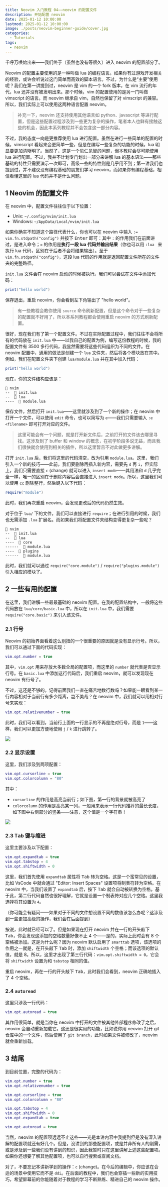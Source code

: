 ```yaml
---
title: Neovim 入门教程 04——neovim 的配置文件
description: 开始配置 neovim
date: 2025-01-12 10:00:00
lastmod: 2025-01-12 10:00:00
image: ./posts/neovim-beginner-guide/cover.jpg
categories:
  - Tutorials
tags:
  - neovim
---
```


千呼万唤始出来——我们终于（虽然也没有等很久）进入 neovim 的配置部分了。

Neovim 的配置主要使用的是一种叫做 lua 的编程语言。如果你有过游戏开发相关的经验，或许会听说过这门简单而高效的脚本语言。不过，为什么是“主要”使用呢？我们在第一讲提到过，neovim 是 vim 的一个 fork 版本，在 vim 流行的年代，lua 还并没有被发明出来。那个时候，vim 的配置使用的是另一门叫做 vimscript 的语言。而 neovim 继承自 vim，自然也保留了对 vimscript 的兼容。所以，我们实际上可以使用这两种语言配置 neovim。

> 补充一下，neovim 还支持使用其他语言如 python、javascript 等进行配置，但是这些配置过程涉及到一些更为复杂的操作，笔者本人也鲜有接触这些的机会，因此本系列教程并不会包含这一部分内容。

不过，我的态度一向是更推荐使用 lua 进行配置。虽然在进行一些简单的配置的时候，vimscript 看起来会更简单一些，但是在编写一些复杂的功能的时候，lua 明显要更加清晰明了。当然了，这是一个见仁见智的问题，但本教程会尽可能使用 lua 进行配置。不过，我并不计划专门划出一部分来讲解 lua 的基本语法——那些基础的特性只需要演示一次即可，高级一些的特性则是几乎用不到；第一讲我们也提到过，并不建议没有编程基础的朋友们学习 neovim，而如果你有编程基础，相信看懂这里的 lua 代码并不是什么问题。

## 1 Neovim 的配置文件

在 neovim 中，配置文件往往位于以下位置：

- Unix: `~/.config/nvim/init.lua`
- Windows: `~/AppData/Local/nvim/init.lua`

如果你确实不知道这个路径代表什么，你也可以在 neovim 中输入 `:= vim.fn.stdpath("config")` 并按下 <kbd>Enter</kbd> 即可：其中 `:` 的作用我们在前面讲过，是进入命令；`=` 的作用是**执行一段 lua 代码并输出结果**（你也可以用 `:lua ` 来执行 lua 代码，区别在于后者不会将结果输出）。至于 `vim.fn.stdpath("config")`，这段 lua 代码的作用就是返回配置文件所在的文件夹的完整路径。

`init.lua` 文件会在 neovim 启动的时候被执行。我们可以尝试在文件中添加代码：

```lua
print("hello world")
```

保存退出，重启 neovim，你会看到左下角输出了 "hello world"。

> 有一些教程会教你使用 `source` 命令刷新配置，但是这个命令对于一些复杂的配置就不好用了，所以本系列教程都会使用重启 neovim 的方式刷新配置。

很好，现在我们有了第一个配置文件。不过在实际配置过程中，我们往往不会将所有的代码放在 `init.lua` 中——以我自己的配置为例，编写这份教程的时候，我的配置文件有 3500 多行代码，我显然需要将这些代码组织为不同的文件。在 neovim 配置中，通用的做法是创建一个 `lua` 文件夹，然后将各个模块放在其中。例如，我们在配置文件夹下创建 `lua/module.lua` 并在其中加入代码：

```lua
print("hello world")
```

现在，你的文件结构应该是：

```
📂 nvim
--  📄 init.lua
--  📂 lua
----  📄 module.lua
```

保存文件，然后打开 `init.lua`——这里就涉及到了一个新的操作；在 neovim 中打开一个文件，可以使用 `edit` 命令，也可以简写为 `e`——我们只需要输入 `:e <filename>` 即可打开对应的文件。

> 这里可能会有一个问题，就是打开新文件后，之前打开的文件该去哪里寻找。这涉及到了 buffer 和 window 的概念，在初学阶段多说无益，而且我们很快就会使用到相关的插件，所以这里暂且不对此做更多讲解。

打开 `init.lua` 后，我们将这里的代码清空，改为引用 `module.lua`。这里，我们引入一个新的技巧——此前，我们要删除再插入新内容，需要先 `d` 再 `i`，但实际上，我们只需要直接 `c` (change) 就可以进入 `insert mode`——其用法和 `d` 几乎完全一样，唯一的区别在于删除内容后会直接进入 `insert mode`。所以，这里我们可以使用 `cc` 删除整行，然后键入以下代码：

```lua
require("module")
```

此时，我们再次重启 neovim，会发现更改后的代码仍然生效。

对于位于 `lua/` 下的文件，我们可以直接进行 `require`；在进行引用的时候，我们也无需添加 `.lua` 扩展名。而如果我们将配置文件夹结构变得更复杂一些呢？

```
📂 nvim
--  📄 init.lua
--  📂 lua
----  📂 core
------  📄 module.lua
----  📂 plugins
------  📄 module.lua
```

此时，我们就可以通过 `require("core.module")` / `require("plugins.module")` 引入相应的模块了。

## 2 一些有用的配置

在这里，我们讲解一些最最基础的 neovim 配置。在我的配置结构中，一般将这些代码放在 `lua/core/basic.lua` 中，所以在 `init.lua` 中，我们需要 `require("core.basic")` 来引入该文件。

### 2.1 行号

Neovim 的初始界面看着这么别扭的一个很重要的原因就是没有显示行号。所以，我们可以通过下面的代码实现：

```lua
vim.opt.number = true
```

其中，`vim.opt` 用来存放大多数全局的配置项，而这里的 `number` 就代表是否显示行号。在 `basic.lua` 中添加这行代码后，我们重启 neovim，就可以发现现在 neovim 有行号了。

不过，这还是不够的。记得前面我们一直在痛苦地数行数吗？如果能一眼看到某一行内容相对于当前行有多少距离，岂不美哉？在 neovim 中，我们就可以用相对行号来实现：

```lua
vim.opt.relativenumber = true
```

此时，我们可以看到，当前行上面的一行显示的不再是绝对行号，而是 `1`——这样，我们可以更加方便地使用 `j` / `k` 进行跳转了。

![](relativenumber.jpg)

### 2.2 显示设置

这里，我们涉及到两项配置：

```lua
vim.opt.cursorline = true
vim.opt.colorcolumn = "80"
```

其中：

- `cursorline` 的作用是高亮当前行；如下图，第一行的背景就被高亮了
- `colorcolumn` 的作用是高亮某一列，一般用来表示一行代码推荐的最长长度，如下图中右侧部分的竖条——注意，这个值是一个字符串！

![](display.jpg)

### 2.3 <kbd>Tab</kbd> 键与缩进

这里主要涉及以下配置：

```lua
vim.opt.expandtab = true
vim.opt.tabstop = 4
vim.opt.shiftwidth = 0
```

这里，我们首先使用 `expandtab` 属性将 <kbd>Tab</kbd> 转为空格。这是一个蛮常见的设置，比如 VsCode 中就会通过 "Editor: Insert Spaces" 设置项将制表符转为空格。在 neovim 中，当我们设置了 `expandtab` 后，按下 <kbd>Tab</kbd> 就会自动被转换为空格。基于此，第二行代码自然也很好理解，它就是设置一个制表符对应几个空格。这里我选择将其设置为 `4`。

（你可能会有疑问——如果对于不同的文件想设置不同的数值该怎么办呢？这涉及到一些更加高级的操作，我们会在后面提到）

按说，此时就已经可以了。但是如果现在打开 neovim 并在一行的开头敲下 <kbd>Tab</kbd>，你会发现这添加的空格数量好像不止 4 个——是的，实际上此时会有 8 个空格被添加。这是为什么呢？因为 neovim 默认启用了 `smarttab` 选项，该选项的作用之一就是，在开头敲下 <kbd>Tab</kbd> 时，添加 `shiftwidth` 个空格；而该选项的默认值，就是 8。所以，这里才出现了第三行代码：`vim.opt.shiftwidth = 0`，它会将 `shiftwidth` 设置为和 `tabstop` 相同的值。

重启 neovim，再在一行的开头敲下 <kbd>Tab</kbd>，此时我们会看到，neovim 正确地插入了 4 个空格。

### 2.4 `autoread`

这里只涉及一行代码：

```lua
vim.opt.autoread = true
```

其作用很简单，就是当你在 neovim 中打开的文件被其他外部程序修改了之后，neovim 会自动重新加载它。这还是很实用的功能，比如说你用 neovim 打开 git 仓库中的一个文件，然后使用了 `git branch`，此时如果文件被修改了，neovim 就会重新加载。

## 3 结尾

到目前位置，完整的代码为：

```lua
vim.opt.number = true
vim.opt.relativenumber = true

vim.opt.cursorline = true
vim.opt.colorcolumn = "80"

vim.opt.tabstop = 4
vim.opt.shiftwidth = 0
vim.opt.expandtab = true

vim.opt.autoread = true
```

当然，neovim 的配置项远远不止这些——光是本讲内容中我提到但是没有深入讲解的配置项就还有好几个。但是，没讲到的那些配置项，或是并非所有人的刚需，或是涉及到一些我们没有讲到的知识，因此我暂时只在这里讲解上述这些配置项。如果你还想要了解其他配置项，也可以自行搜索或查阅文档。

对了，不要忘记本讲新学到的操作：`c` (change)。在今后的编辑中，你应该在合适的场景中使用它而不是 `ddi`。在后面的教程中，我们也会穿插一些新的实用技巧，希望屏幕前的你能随着对于教程的学习不断熟练、精进自己的 neovim 操作。
